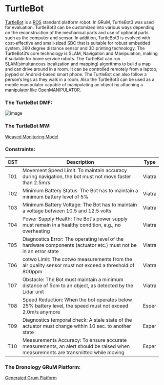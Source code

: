 #  TurtleBot
[TurtleBot](https://emanual.robotis.com/docs/en/platform/turtlebot3/overview/) is a [ROS](https://www.ros.org/) standard platform robot. In GRuM, TurtleBot3 was used for evaluation. TurtleBot3 can be customized into various ways depending on the reconstruction of the mechanical parts and use of optional parts such as the computer and sensor. In addition, TurtleBot3 is evolved with cost-effective and small-sized SBC that is suitable for robust embedded system, 360 degree distance sensor and 3D printing technology. The TurtleBot3’s core technology is SLAM, Navigation and Manipulation, making it suitable for home service robots. The TurtleBot can run SLAM(simultaneous localization and mapping) algorithms to build a map and can drive around in a room. It can be controlled remotely from a laptop, joypad or Android-based smart phone. The TurtleBot can also follow a person’s legs as they walk in a room. Also the TurtleBot3 can be used as a mobile manipulator capable of manipulating an object by attaching a manipulator like OpenMANIPULATOR.



### The  TurtleBot DMF:

![image](https://user-images.githubusercontent.com/24531486/173831037-d7f7454f-2265-4775-be75-f21a9de2cf12.png)



### The  TurtleBot MW:

[Weaved Monitoring Model](/at.jku.se.monitoring.project/examples/monitoredsystems/at.jku.lit.grum.turtlebot.model/model/turtlebot_monitoring.mos)


### Constraints:

| CST | Description                                                                                                                              | Type |
|-----|------------------------------------------------------------------------------------------------------------------------------------------|------|
| T01        | Movement Speed Limit: To maintain accuracy during navigation, the bot must not move faster than 2.5m/s                            | Viatra       |   
| T02        | Minimum Battery Status: The Bot has to maintain a minimum battery level of 5%                                                     | Viatra       | 
| T03        | Minimum Battery Voltage:   The Bot has to maintain a voltage between 10.5  and 12.5 volts                                         | Viatra       | 
| T04        | Power Supply Health: The Bot's power supply must remain in a healthy condition, e.g., no overheating                              | Viatra       | 
| T05        | Diagnostics Error: The operating level of the hardware components (actuator etc.) must not be in an error state                   | Viatra       | 
| T06        | cotwo Limit: The cotwo measurements from the air quality sensor must not exceed a threshold of 800ppm                             | Viatra       | 
| T07        | Obstacle: The Bot must maintain a minimum distance of 5cm to an object, as detected by the Lidar unit                             | Viatra       | 
| T08        | Speed Reduction: When the bot operates  below 25% battery level, the speed must not exceed 2.0m/s anymore                         | Esper        | 
| T09        | Diagnostics temporal check: A stale state of the actuator must change within 10 sec. to another state                             | Esper        | 
| T10        | Measurements Accuracy: To ensure accurate measurements, an alert should be raised  when measurements are transmitted while moving | Esper        |




### The  Dronology GRuM Platform:

[Generated Grum Platform](/examples/monitoredsystems/generated/turtlebot/)
